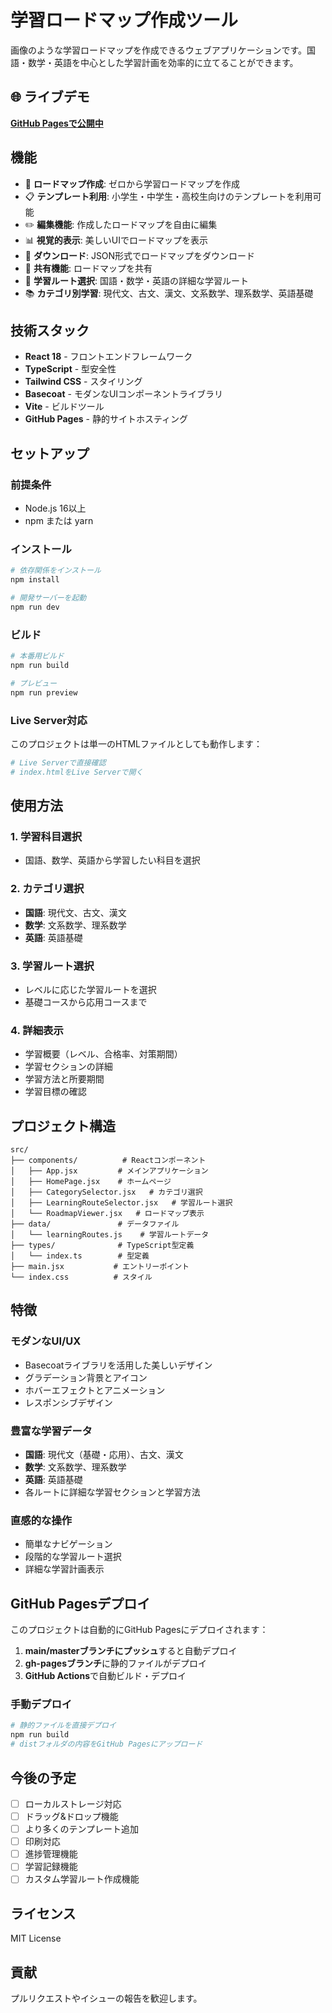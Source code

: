 # 学習ロードマップ作成ツール

画像のような学習ロードマップを作成できるウェブアプリケーションです。国語・数学・英語を中心とした学習計画を効率的に立てることができます。

## 🌐 ライブデモ

**[GitHub Pagesで公開中](https://shtomi-tech.github.io/study-rout2/)**

## 機能

- 📝 **ロードマップ作成**: ゼロから学習ロードマップを作成
- 📋 **テンプレート利用**: 小学生・中学生・高校生向けのテンプレートを利用可能
- ✏️ **編集機能**: 作成したロードマップを自由に編集
- 📊 **視覚的表示**: 美しいUIでロードマップを表示
- 💾 **ダウンロード**: JSON形式でロードマップをダウンロード
- 🔗 **共有機能**: ロードマップを共有
- 🎯 **学習ルート選択**: 国語・数学・英語の詳細な学習ルート
- 📚 **カテゴリ別学習**: 現代文、古文、漢文、文系数学、理系数学、英語基礎

## 技術スタック

- **React 18** - フロントエンドフレームワーク
- **TypeScript** - 型安全性
- **Tailwind CSS** - スタイリング
- **Basecoat** - モダンなUIコンポーネントライブラリ
- **Vite** - ビルドツール
- **GitHub Pages** - 静的サイトホスティング

## セットアップ

### 前提条件

- Node.js 16以上
- npm または yarn

### インストール

```bash
# 依存関係をインストール
npm install

# 開発サーバーを起動
npm run dev
```

### ビルド

```bash
# 本番用ビルド
npm run build

# プレビュー
npm run preview
```

### Live Server対応

このプロジェクトは単一のHTMLファイルとしても動作します：

```bash
# Live Serverで直接確認
# index.htmlをLive Serverで開く
```

## 使用方法

### 1. 学習科目選択
- 国語、数学、英語から学習したい科目を選択

### 2. カテゴリ選択
- **国語**: 現代文、古文、漢文
- **数学**: 文系数学、理系数学  
- **英語**: 英語基礎

### 3. 学習ルート選択
- レベルに応じた学習ルートを選択
- 基礎コースから応用コースまで

### 4. 詳細表示
- 学習概要（レベル、合格率、対策期間）
- 学習セクションの詳細
- 学習方法と所要期間
- 学習目標の確認

## プロジェクト構造

```
src/
├── components/          # Reactコンポーネント
│   ├── App.jsx         # メインアプリケーション
│   ├── HomePage.jsx    # ホームページ
│   ├── CategorySelector.jsx   # カテゴリ選択
│   ├── LearningRouteSelector.jsx   # 学習ルート選択
│   └── RoadmapViewer.jsx   # ロードマップ表示
├── data/               # データファイル
│   └── learningRoutes.js    # 学習ルートデータ
├── types/              # TypeScript型定義
│   └── index.ts        # 型定義
├── main.jsx           # エントリーポイント
└── index.css          # スタイル
```

## 特徴

### モダンなUI/UX
- Basecoatライブラリを活用した美しいデザイン
- グラデーション背景とアイコン
- ホバーエフェクトとアニメーション
- レスポンシブデザイン

### 豊富な学習データ
- **国語**: 現代文（基礎・応用）、古文、漢文
- **数学**: 文系数学、理系数学
- **英語**: 英語基礎
- 各ルートに詳細な学習セクションと学習方法

### 直感的な操作
- 簡単なナビゲーション
- 段階的な学習ルート選択
- 詳細な学習計画表示

## GitHub Pagesデプロイ

このプロジェクトは自動的にGitHub Pagesにデプロイされます：

1. **main/masterブランチにプッシュ**すると自動デプロイ
2. **gh-pagesブランチ**に静的ファイルがデプロイ
3. **GitHub Actions**で自動ビルド・デプロイ

### 手動デプロイ

```bash
# 静的ファイルを直接デプロイ
npm run build
# distフォルダの内容をGitHub Pagesにアップロード
```

## 今後の予定

- [ ] ローカルストレージ対応
- [ ] ドラッグ&ドロップ機能
- [ ] より多くのテンプレート追加
- [ ] 印刷対応
- [ ] 進捗管理機能
- [ ] 学習記録機能
- [ ] カスタム学習ルート作成機能

## ライセンス

MIT License

## 貢献

プルリクエストやイシューの報告を歓迎します。 